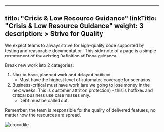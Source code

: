
---
title: "Crisis & Low Resource Guidance"
linkTitle: "Crisis & Low Resource Guidance"
weight: 3
description: >
    Strive for Quality
---

We expect teams to always strive for high-quality code supported by testing and reasonable documentation.  This side note of a page is a simple restatement of the existing Definition of Done guidance. 

Break new work into 2 categories:
1. Nice to have, planned work and delayed hotfixes
    - Must have the highest level of automated coverage for scenarios
2. Business-critical must have work (are we going to lose money in the next weeks. This is customer attrition protection) - this is hotfixes and critical business use case misses only.
    - Debt must be called out. 

Remember, the team is responsible for the quality of delivered features, no matter how the resources are spread. 

![crocodile](/images/en/docs/Guilds/Quality/Quality-and-Testing-Guidelines/crisis_&_low_resource_guidance/crocodile_scream.png)
